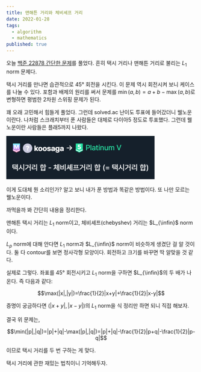 ```yaml
---
title: 맨해튼 거리와 체비셰프 거리
date: 2022-01-28
tags:
  - algorithm
  - mathematics
published: true
---
```


오늘 [백준 22878 간단한 문제](https://www.acmicpc.net/problem/22878)를 풀었다. 흔히 택시 거리나 맨해튼 거리로 불리는 $L_1$ norm 문제다.

택시 거리를 만나면 습관적으로 45° 회전을 시킨다. 이 문제 역시 회전시켜 보니 케이스를 나눌 수 있다. 포함과 배제의 원리를 써서 문제를 $\min(a, b)=a+b-\max(a,b)$로 변형하면 평범한 2차원 스위핑 문제가 된다.

꽤 오래 고민해서 힘들게 풀었다. 그런데 solved.ac 난이도 투표에 들어갔더니 웰노운이란다. 나처럼 스크래치부터 푼 사람들은 대체로 다이아5 정도로 투표했다. 그런데 웰노운이란 사람들은 플래5까지 나왔다.

![well-known](./well-known.png)

이게 도대체 뭔 소리인가? 알고 보니 내가 푼 방법과 똑같은 방법이다. 또 나만 모르는 웰노운이다.

까먹을까 봐 간단히 내용을 정리한다.

맨해튼 택시 거리는 $L_1$ norm이고, 체비셰프(chebyshev) 거리는 $L_{\infin}$ norm이다.

$L_p$ norm에 대해 안다면 $L_1$ norm과 $L_{\infin}$ norm이 비슷하게 생겼단 걸 알 것이다. 둘 다 contour를 보면 정사각형 모양이다. 회전하고 크기를 바꾸면 딱 알맞을 것 같다.

실제로 그렇다. 좌표를 45° 회전시키고 $L_1$ norm을 구하면 $L_{\infin}$의 두 배가 나온다. 즉 다음과 같다:

$$\max(|x|,|y|)=\frac{1}{2}|x+y|+\frac{1}{2}|x-y|$$

증명이 궁금하다면 $(|x+y|,|x-y|)$의 $L_1$ norm을 식 정리만 하면 되니 직접 해보자.

결국 위 문제는,

$$\min(|p|,|q|)=|p|+|q|-\max(|p|,|q|)=|p|+|q|-\frac{1}{2}|p+q|-\frac{1}{2}|p-q|$$

이므로 택시 거리를 두 번 구하는 게 맞다.

택시 거리에 관한 재밌는 법칙이니 기억해두자.

